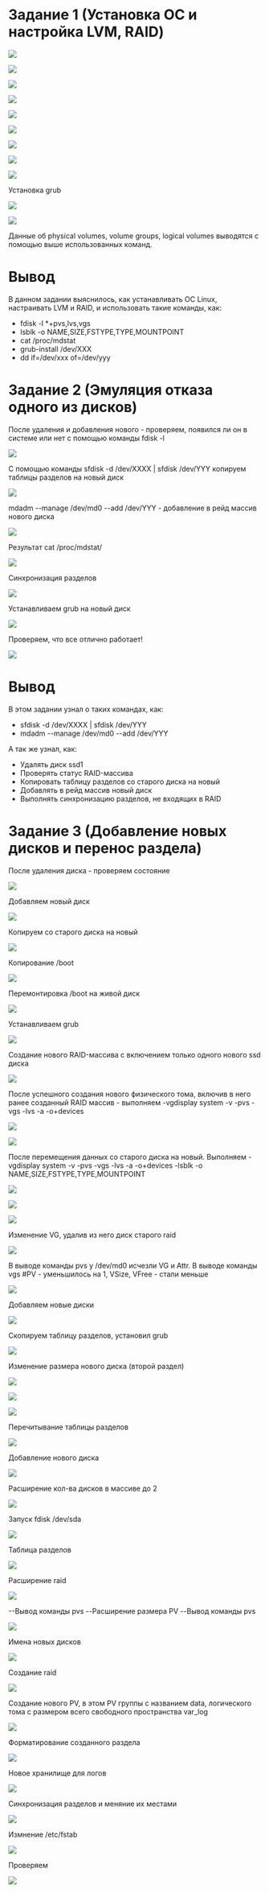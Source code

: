 ﻿# Задание 1 (Установка ОС и настройка LVM, RAID)


![](screenshots/firstTask/1.png)

![](screenshots/firstTask/2.png)

![](screenshots/firstTask/3.png)

![](screenshots/firstTask/4.png)

![](screenshots/firstTask/5.png)

![](screenshots/firstTask/6.png)

![](screenshots/firstTask/7.png)

![](screenshots/firstTask/8.png)

![](screenshots/firstTask/9.png)


Установка grub

![](screenshots/firstTask/10.JPG)

![](screenshots/firstTask/11.JPG)

Данные об physical volumes, volume groups, logical volumes выводятся с помощью выше использованных команд.

# Вывод

В данном задании выяснилось, как устанавливать OC Linux, настраивать LVM и RAID, и использовать такие команды, как:

* fdisk -l *+pvs,lvs,vgs
* lsblk -o NAME,SIZE,FSTYPE,TYPE,MOUNTPOINT
* cat /proc/mdstat
* grub-install /dev/XXX
* dd if=/dev/xxx of=/dev/yyy

# Задание 2 (Эмуляция отказа  одного из дисков)

После удаления и добавления нового - проверяем, появился ли он в системе или нет с помощью команды fdisk -l

![](screenshots/secondTask/1.png)

С помощью команды sfdisk -d /dev/XXXX | sfdisk /dev/YYY копируем таблицы разделов на новый диск

![](screenshots/secondTask/2.JPG)

mdadm --manage /dev/md0 --add /dev/YYY - добавление в рейд массив нового диска

![](screenshots/secondTask/3.JPG)

Результат cat /proc/mdstat/

![](screenshots/secondTask/4.JPG)

Синхронизация разделов

![](screenshots/secondTask/5.JPG)

Устанавливаем grub на новый диск

![](screenshots/secondTask/7.png)

Проверяем, что все отлично работает!

![](screenshots/secondTask/6.png)


# Вывод

В этом задании узнал о таких командах, как:

* sfdisk -d /dev/XXXX | sfdisk /dev/YYY
* mdadm --manage /dev/md0 --add /dev/YYY

А так же узнал, как:

* Удалять диск ssd1
* Проверять статус RAID-массива
* Копировать таблицу разделов со старого диска на новый
* Добавлять в рейд массив новый диск
* Выполнять синхронизацию разделов, не входящих в RAID


# Задание 3 (Добавление новых дисков и перенос раздела)

После удаления диска - проверяем состояние

![](screenshots/thirdTask/1.JPG)

Добавляем новый диск

![](screenshots/thirdTask/2.JPG)

Копируем со старого диска на новый

![](screenshots/thirdTask/3.JPG)

Копирование /boot

![](screenshots/thirdTask/4.JPG)

Перемонтировка /boot на живой диск

![](screenshots/thirdTask/5.JPG)

Устанавливаем grub

![](screenshots/thirdTask/6.JPG)

Создание нового RAID-массива с включением только одного нового ssd диска

![](screenshots/thirdTask/7.JPG)

После успешного создания нового физического тома, включив в него ранее созданный RAID массив - выполняем -vgdisplay system -v -pvs -vgs -lvs -a -o+devices

![](screenshots/thirdTask/8.JPG)

![](screenshots/thirdTask/9.JPG)

После перемещения данных со старого диска на новый. Выполняем -vgdisplay system -v -pvs -vgs -lvs -a -o+devices -lsblk -o NAME,SIZE,FSTYPE,TYPE,MOUNTPOINT

![](screenshots/thirdTask/10.JPG)

![](screenshots/thirdTask/11.JPG)

![](screenshots/thirdTask/12.JPG)

Изменение VG, удалив из него диск старого raid

![](screenshots/thirdTask/13.JPG)

В выводе команды pvs у /dev/md0 исчезли VG и Attr. В выводе команды vgs #PV - уменьшилось на 1, VSize, VFree - стали меньше

![](screenshots/thirdTask/14.JPG)

Добавляем новые диски

![](screenshots/thirdTask/15.png)

Скопируем таблицу разделов, установил grub

![](screenshots/thirdTask/16.png)

Изменение размера нового диска (второй раздел)

![](screenshots/thirdTask/17.png)

![](screenshots/thirdTask/18.png)

![](screenshots/thirdTask/19.png)

Перечитывание таблицы разделов

![](screenshots/thirdTask/20.png)

Добавление нового диска

![](screenshots/thirdTask/21.png)

Расширение кол-ва дисков в массиве до 2

![](screenshots/thirdTask/22.png)

Запуск fdisk /dev/sda

![](screenshots/thirdTask/23.png)

Таблица разделов

![](screenshots/thirdTask/24.png)

Расширение raid

![](screenshots/thirdTask/25.png)

--Вывод команды pvs --Расширение размера PV --Вывод команды pvs

![](screenshots/thirdTask/26.png)

Имена новых дисков

![](screenshots/thirdTask/28.png)

Создание raid

![](screenshots/thirdTask/29.png)

Создание нового PV, в этом PV группы с названием data, логического тома с размером всего свободного пространства var_log

![](screenshots/thirdTask/30.png)

Форматирование созданного раздела

![](screenshots/thirdTask/31.png)

Новое хранилище для логов

![](screenshots/thirdTask/32.png)

Синхронизация разделов и меняние их местами

![](screenshots/thirdTask/33.png)

Измнение /etc/fstab

![](screenshots/thirdTask/34.png)

Проверяем

![](screenshots/thirdTask/35.png)
